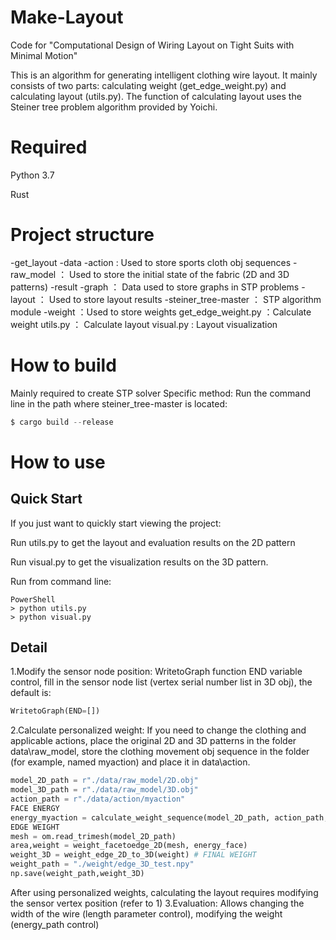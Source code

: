 # Make-Layout
Code for "Computational Design of Wiring Layout on Tight Suits with Minimal Motion"

This is an algorithm for generating intelligent clothing wire layout. It mainly consists of two parts: calculating weight (get_edge_weight.py) and calculating layout (utils.py). The function of calculating layout uses the Steiner tree problem algorithm provided by Yoichi. 
# Required
Python 3.7

Rust
# Project structure
-get_layout
-data
-action : Used to store sports cloth obj sequences
-raw_model ： Used to store the initial state of the fabric (2D and 3D patterns)
-result
-graph ： Data used to store graphs in STP problems
-layout ： Used to store layout results
-steiner_tree-master ： STP algorithm module
-weight ：Used to store weights
get_edge_weight.py ：Calculate weight
utils.py ： Calculate layout
visual.py : Layout visualization
# How to build
Mainly required to create STP solver Specific method: 
Run the command line in the path where steiner_tree-master is located:
```PowerShell
$ cargo build --release
```
# How to use
## Quick Start
If you just want to quickly start viewing the project: 

Run utils.py to get the layout and evaluation results on the 2D pattern

Run visual.py to get the visualization results on the 3D pattern.

Run from command line:
```
PowerShell
> python utils.py
> python visual.py
```
## Detail
1.Modify the sensor node position: WritetoGraph function END variable control, fill in the sensor node list (vertex serial number list in 3D obj), the default is:
	

```Python
WritetoGraph(END=[])
```
2.Calculate personalized weight:
If you need to change the clothing and applicable actions, place the original 2D and 3D patterns in the folder data\raw_model, store the clothing movement obj sequence in the folder (for example, named myaction) and place it in data\action.
```Python
model_2D_path = r"./data/raw_model/2D.obj"
model_3D_path = r"./data/raw_model/3D.obj"
action_path = r"./data/action/myaction"
FACE ENERGY
energy_myaction = calculate_weight_sequence(model_2D_path, action_path, model_3D_path)
EDGE WEIGHT
mesh = om.read_trimesh(model_2D_path)
area,weight = weight_facetoedge_2D(mesh, energy_face)
weight_3D = weight_edge_2D_to_3D(weight) # FINAL WEIGHT
weight_path = "./weight/edge_3D_test.npy"
np.save(weight_path,weight_3D)
```
After using personalized weights, calculating the layout requires modifying the sensor vertex position (refer to 1)
3.Evaluation: Allows changing the width of the wire (length parameter control), modifying the weight (energy_path control)
